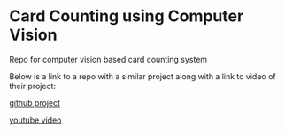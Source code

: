 # Card Counting using Computer Vision 
Repo for computer vision based card counting system

Below is a link to a repo with a similar project along with a link to video of their project:

[github project](https://github.com/EdjeElectronics/OpenCV-Playing-Card-Detector)

[youtube video](https://www.youtube.com/watch?v=m-QPjO-2IkA)

